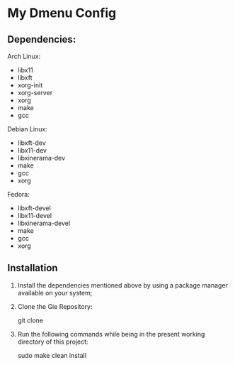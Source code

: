 # My Dmenu Config

## Dependencies:
   
Arch Linux:

   * libx11
   * libxft
   * xorg-init
   * xorg-server
   * xorg
   * make
   * gcc

Debian Linux:

   * libxft-dev
   * libx11-dev
   * libxinerama-dev
   * make
   * gcc
   * xorg

Fedora:

   * libxft-devel
   * libx11-devel
   * libxinerama-devel
   * make
   * gcc
   * xorg

## Installation
  1. Install the dependencies mentioned above by using a package manager available on your system;
  2. Clone the Gie Repository:
        
        git clone 

  3. Run the following commands while being in the present working directory of this project:
        
        sudo make clean install
